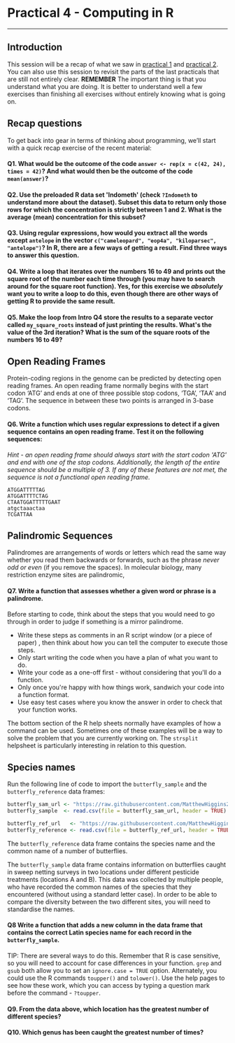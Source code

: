 # **Practical 4 - Computing in R** 

-------

## Introduction

This session will be a recap of what we saw in [practical 1](../practical1) and [practical 2](../practical2). You can also use this session to revisit the parts of the last practicals that are still not entirely clear.
**REMEMBER** The important thing is that you understand what you are doing. It is better to understand well a few exercises than finishing all exercises without entirely knowing what is going on.

## Recap questions

To get back into gear in terms of thinking about programming, we’ll start with a quick recap exercise of the recent material:

#### Q1. What would be the outcome of the code `answer <- rep(x = c(42, 24), times = 42)`? And what would then be the outcome of the code `mean(answer)`?

#### Q2. Use the preloaded R data set 'Indometh' (check `?Indometh` to understand more about the dataset). Subset this data to return only those rows for which the concentration is strictly between 1 and 2. What is the average (mean) concentration for this subset?

#### Q3. Using regular expressions, how would you extract all the words except `antelope` in the vector `c("cameleopard", "eop4a", "kiloparsec", "antelope")`? In R, there are a few ways of getting a result. Find three ways to answer this question.

#### Q4. Write a loop that iterates over the numbers 16 to 49 and prints out the square root of the number each time through (you may have to search around for the square root function). Yes, for this exercise we *absolutely* want you to write a loop to do this, even though there are other ways of getting R to provide the same result.

#### Q5. Make the loop from Intro Q4 store the results to a separate vector called `my_square_roots` instead of just printing the results. What's the value of the 3rd iteration? What is the sum of the square roots of the numbers 16 to 49?



## Open Reading Frames

Protein-coding regions in the genome can be predicted by detecting open reading frames. An open reading frame normally begins with the start codon ‘ATG’ and ends at one of three possible stop codons, ‘TGA’, ‘TAA’ and ‘TAG’. The sequence in between these two points is arranged in 3-base codons.

#### Q6. Write a function which uses regular expressions to detect if a given sequence contains an open reading frame. Test it on the following sequences:

*Hint - an open reading frame should always start with the start codon 'ATG' and end with one of the stop codons. Additionally, the length of the entire sequence should be a multiple of 3. If any of these features are not met, the sequence is not a functional open reading frame.*

```
ATGGATTTTTAG
ATGGATTTTCTAG
CTAATGGATTTTTGAAT
atgctaaactaa
TCGATTAA
```


## Palindromic Sequences

Palindromes are arrangements of words or letters which read the same way whether you read them backwards or forwards, such as the phrase *never odd or even* (if you remove the spaces). In molecular biology, many restriction enzyme sites are palindromic,

#### Q7. Write a function that assesses whether a given word or phrase is a palindrome.
Before starting to code, think about the steps that you would need to go through in order to judge if something is a mirror palindrome.
 * Write these steps as comments in an R script window (or a piece of paper) , then think about how you can tell the computer to execute those steps.
 * Only start writing the code when you have a plan of what you want to do.
 * Write your code as a one-off first - without considering that you'll do a function.
 * Only once you're happy with how things work, sandwich your code into a function format.
 * Use easy test cases where you know the answer in order to check that your function works.

The bottom section of the R help sheets normally have examples of how a command can be used. Sometimes one of these examples will be a way to solve the problem that you are currently working on. The `strsplit` helpsheet is particularly interesting in relation to this question.


## Species names

Run the following line of code to import the `butterfly_sample` and the `butterfly_reference` data frames:

```R
butterfly_sam_url <- "https://raw.githubusercontent.com/MatthewHiggins2017/BIO773P/main/docs/data/butterfly_sample.csv"
butterfly_sample  <- read.csv(file = butterfly_sam_url, header = TRUE)

butterfly_ref_url   <- "https://raw.githubusercontent.com/MatthewHiggins2017/BIO773P/main/docs/data/butterfly_reference.csv"
butterfly_reference <- read.csv(file = butterfly_ref_url, header = TRUE)
```

The `butterfly_reference` data frame contains the species name and the common name of a number of butterflies.

The `butterfly_sample` data frame contains information on butterflies caught in sweep netting surveys in two locations under different pesticide treatments (locations A and B). This data was collected by multiple people, who have recorded the common names of the species that they encountered (without using a standard letter case). In order to be able to compare the diversity between the two different sites, you will need to standardise the names.

#### Q8 Write a function that adds a new column in the data frame that contains the correct Latin species name for each record in the `butterfly_sample`.

TIP: There are several ways to do this. Remember that R is case sensitive, so you will need to account for case differences in your function. `grep` and `gsub` both allow you to set an `ignore.case = TRUE` option. Alternately, you could use the R commands `toupper()` and `tolower()`. Use the help pages to see how these work, which you can access by typing a question mark before the command - `?toupper`.

#### Q9. From the data above, which location has the greatest number of different species?

#### Q10. Which genus has been caught the greatest number of times?
